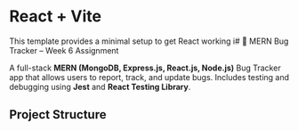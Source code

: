 # React + Vite

This template provides a minimal setup to get React working i# 🐞 MERN Bug Tracker – Week 6 Assignment

A full-stack **MERN (MongoDB, Express.js, React.js, Node.js)** Bug Tracker app that allows users to report, track, and update bugs. Includes testing and debugging using **Jest** and **React Testing Library**.

##  Project Structure

